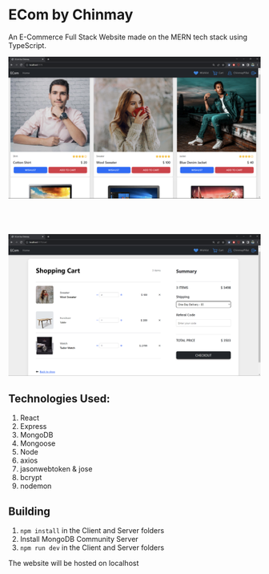 # ECom by Chinmay

An E-Commerce Full Stack Website made on the MERN tech stack using TypeScript.

![Homepage.jpg](./Images/Homepage.png)
</br></br></br></br></br>
![Cart.jpg](./Images/Cart.png)

## Technologies Used:

1. React
2. Express
3. MongoDB
4. Mongoose
5. Node
6. axios
7. jasonwebtoken & jose
8. bcrypt
9. nodemon

## Building

1. `npm install` in the Client and Server folders
2. Install MongoDB Community Server
3. `npm run dev` in the Client and Server folders

The website will be hosted on localhost
